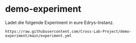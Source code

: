 # demo-experiment

Ladet die folgende Experiment in eure Edrys-Instanz.

`https://raw.githubusercontent.com/Cross-Lab-Project/demo-experiment/main/experiment.yml`
